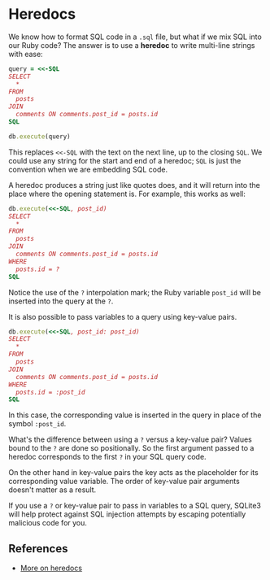 # Heredocs

We know how to format SQL code in a `.sql` file, but what if we mix
SQL into our Ruby code? The answer is to use a **heredoc** to write
multi-line strings with ease:

```ruby
query = <<-SQL
SELECT
  *
FROM
  posts
JOIN
  comments ON comments.post_id = posts.id
SQL

db.execute(query)
```

This replaces `<<-SQL` with the text on the next line, up to the closing
`SQL`. We could use any string for the start and end of a heredoc; `SQL`
is just the convention when we are embedding SQL code.

A heredoc produces a string just like quotes does, and it will return
into the place where the opening statement is. For example, this works
as well:

```ruby
db.execute(<<-SQL, post_id)
SELECT
  *
FROM
  posts
JOIN
  comments ON comments.post_id = posts.id
WHERE
  posts.id = ?
SQL
```

Notice the use of the `?` interpolation mark; the Ruby variable
`post_id` will be inserted into the query at the `?`.

It is also possible to pass variables to a query using key-value pairs.

```ruby
db.execute(<<-SQL, post_id: post_id)
SELECT
  *
FROM
  posts
JOIN
  comments ON comments.post_id = posts.id
WHERE
  posts.id = :post_id
SQL
```

In this case, the corresponding value is inserted in the query
in place of the symbol `:post_id`.

What's the difference between using a `?` versus a key-value pair? Values
bound to the `?` are done so positionally. So the first argument passed to
a heredoc corresponds to the first `?` in your SQL query code.

On the other hand in key-value pairs the key acts as the placeholder for
its corresponding value variable. The order of key-value pair arguments doesn't
matter as a result.

If you use a `?` or key-value pair to pass in variables to a SQL query,
SQLite3 will help protect against SQL injection attempts by escaping
potentially malicious code for you.

## References

* [More on heredocs][heredocs]

[heredocs]: https://makandracards.com/makandra/1675-using-heredoc-for-prettier-ruby-code
[arguments in heredocs]: http://sqlite-ruby.rubyforge.org/sqlite3/faq.html#538670816
